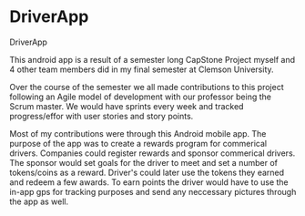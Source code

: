 # DriverApp
DriverApp

This android app is a result of a semester long CapStone Project myself and 4 other team members did in my final semester at Clemson University.

Over the course of the semester we all made contributions to this project following an Agile model of development with our professor being the Scrum master. We would have
sprints every week and tracked progress/effor with user stories and story points. 

Most of my contributions were through this Android mobile app. The purpose of the app was to create a rewards program for commerical drivers. 
Companies could register rewards and sponsor commerical drivers. The sponsor would set goals for the driver to meet and set a number of tokens/coins as a reward. Driver's
could later use the tokens they earned and redeem a few awards. To earn points the driver would have to use the in-app gps for tracking purposes and send any neccessary
pictures through the app as well. 
